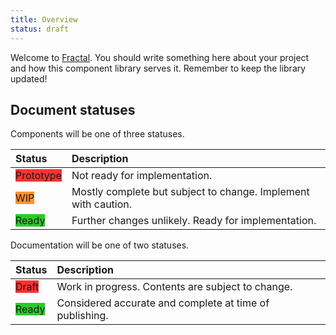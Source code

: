 ```yaml
---
title: Overview
status: draft
---
```


Welcome to [Fractal](http://fractal.build). You should write something here about your project and how this component library serves it. Remember to keep the library updated! 

## Document statuses

Components will be one of three statuses. 

|Status|Description|
|:-|:-|
|<span class="Status-label" style="background-color: #f33; border-color: #f33;">Prototype</span>|Not ready for implementation.|
|<span class="Status-label" style="background-color: #ff9233; border-color: #ff9233;">WIP</span>|Mostly complete but subject to change. Implement with caution.|
|<span class="Status-label" style="background-color: #29cc29; border-color: #29cc29;">Ready</span>|Further changes unlikely. Ready for implementation.|

Documentation will be one of two statuses.

|Status|Description|
|:-|:-|
|<span class="Status-label" style="background-color: #FF3333; border-color: #FF3333;">Draft</span>|Work in progress. Contents are subject to change.|
|<span class="Status-label" style="background-color: #29CC29; border-color: #29CC29;">Ready</span>|Considered accurate and complete at time of publishing.|